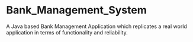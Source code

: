 # Bank_Management_System
 A Java based Bank Management Application which replicates a real world application in terms of functionality and reliability.
